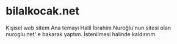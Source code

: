 # bilalkocak.net
Kişisel web sitem
Ana temayı Halil İbrahim Nuroğlu'nun sitesi olan nuroglu.net' e bakarak yaptım. İstenilmesi halinde kaldırırım.

